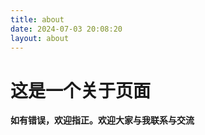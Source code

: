 ```yaml
---
title: about
date: 2024-07-03 20:08:20
layout: about
---
```

这是一个关于页面
================
**如有错误，欢迎指正。欢迎大家与我联系与交流**